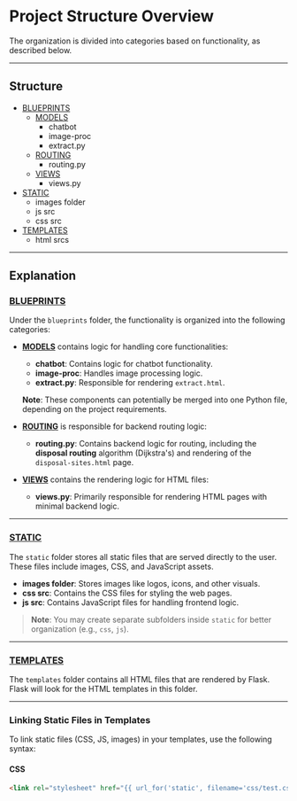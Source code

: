 # Project Structure Overview

The organization is divided into categories based on functionality, as described below.

---

## Structure

- [BLUEPRINTS](#blueprints)
  - [MODELS](#models)
    - chatbot
    - image-proc
    - extract.py
  - [ROUTING](#routing)
    - routing.py
  - [VIEWS](#views)
    - views.py
- [STATIC](#static)
  - images folder
  - js src
  - css src
- [TEMPLATES](#templates)
  - html srcs

---

## Explanation

### [BLUEPRINTS](#blueprints)

Under the `blueprints` folder, the functionality is organized into the following categories:

- **[MODELS](#models)** contains logic for handling core functionalities:
  - **chatbot**: Contains logic for chatbot functionality.
  - **image-proc**: Handles image processing logic.
  - **extract.py**: Responsible for rendering `extract.html`.

  **Note**: These components can potentially be merged into one Python file, depending on the project requirements.

- **[ROUTING](#routing)** is responsible for backend routing logic:
  - **routing.py**: Contains backend logic for routing, including the **disposal routing** algorithm (Dijkstra's) and rendering of the `disposal-sites.html` page.

- **[VIEWS](#views)** contains the rendering logic for HTML files:
  - **views.py**: Primarily responsible for rendering HTML pages with minimal backend logic.

---

### [STATIC](#static)

The `static` folder stores all static files that are served directly to the user. These files include images, CSS, and JavaScript assets.

- **images folder**: Stores images like logos, icons, and other visuals.
- **css src**: Contains the CSS files for styling the web pages.
- **js src**: Contains JavaScript files for handling frontend logic.

> **Note**: You may create separate subfolders inside `static` for better organization (e.g., `css`, `js`).

---

### [TEMPLATES](#templates)

The `templates` folder contains all HTML files that are rendered by Flask. Flask will look for the HTML templates in this folder.

---

### Linking Static Files in Templates

To link static files (CSS, JS, images) in your templates, use the following syntax:

#### CSS
```html
<link rel="stylesheet" href="{{ url_for('static', filename='css/test.css') }}">
